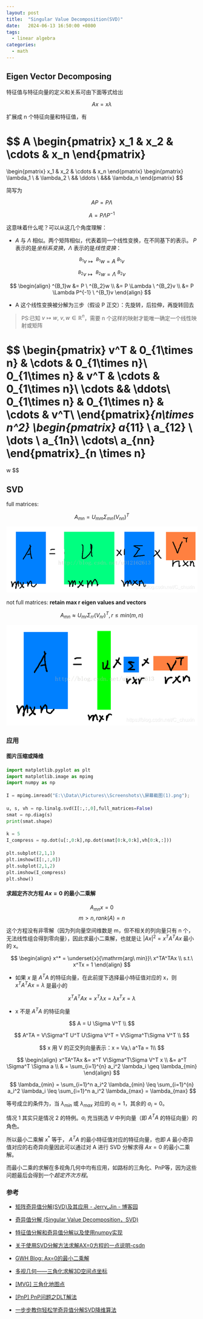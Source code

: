 ```yaml
---
layout: post
title:  "Singular Value Decomposition(SVD)"
date:   2024-06-13 16:50:00 +0800
tags: 
  - linear algebra
categories:
  - math
---
```


## Eigen Vector Decomposing

特征值与特征向量的定义和关系可由下面等式给出

$$
Ax = x\lambda
$$

扩展成 n 个特征向量和特征值，有

$$
A
\begin{pmatrix}
x_1 & x_2 & \cdots & x_n
\end{pmatrix}
=
\begin{pmatrix}
x_1 & x_2 & \cdots & x_n
\end{pmatrix}
\begin{pmatrix}
\lambda_1 \\
& \lambda_2 \\
&& \ddots \\
&&& \lambda_n
\end{pmatrix}
$$

简写为

$$
AP= P\Lambda
$$

$$
A= P \Lambda P^{-1}
$$

这意味着什么呢？可以从这几个角度理解：
- $A$ 与 $\Lambda$ 相似。两个矩阵相似，代表着同一个线性变换，在不同基下的表示。 $P$ 表示的是*坐标系变换*，$\Lambda$ 表示的是*线性变换*：


$$
^{B_1}v \mapsto \ ^{B_1}w =  A \  ^{B_1}v
$$

$$
^{B_2}v \mapsto \ ^{B_2}w =  \Lambda\ ^{B_2}v
$$

$$
\begin{align}
^{B_1}w &= P \  ^{B_2}w \\
        &= P \Lambda \ ^{B_2}v \\
        &= P \Lambda P^{-1} \ ^{B_1}v
\end{align}
$$

- A 这个线性变换被分解为三步（假设 P 正交）：先旋转，后拉伸，再旋转回去

>PS:已知 $v \mapsto w,\ v,w \in \mathbb{R}^n$，需要 n 个这样的映射才能唯一确定一个线性映射或矩阵

$$
\begin{pmatrix}
v^T & 0_{1\times n} & \cdots &  0_{1\times n}\\
0_{1\times n} & v^T & \cdots &  0_{1\times n}\\
\cdots && \ddots\\
0_{1\times n} & 0_{1\times n} & \cdots & v^T\\
\end{pmatrix}_{n\times n^2}
\begin{pmatrix}
a_{11} \\
a_{12} \\
\dots \\
a_{1n}\\
\cdots\\
a_{nn}
\end{pmatrix}_{n \times n}
=
w
$$

## SVD
full matrices: 

$$
A_{mn} = U_{mm}\Sigma_{mn}(V_{nn})^T
$$

![full_matrices](/assets/2024-06-13-SVD/full_matrices.png)

not full matrices: **retain max r eigen values and vectors**

$$
A_{mn} \approx U_{mr}\Sigma_{rr}(V_{nr})^T, r \leq min(m,n)
$$

![not_full_matrices](/assets/2024-06-13-SVD/not_full_matrices.png)

### 应用

#### 图片压缩或降维

```python
import matplotlib.pyplot as plt
import matplotlib.image as mpimg
import numpy as np

I = mpimg.imread("E:\\Data\\Pictures\\Screenshots\\屏幕截图(1).png");

u, s, vh = np.linalg.svd(I[:,:,0],full_matrices=False)
smat = np.diag(s)
print(smat.shape)

k = 5
I_compress = np.dot(u[:,0:k],np.dot(smat[0:k,0:k],vh[0:k,:]))

plt.subplot(2,1,1)
plt.imshow(I[:,:,0])
plt.subplot(2,1,2)
plt.imshow(I_compress)
plt.show()

```

#### 求超定齐次方程 $Ax = 0$ 的最小二乘解

$$
A_{mn}x = 0
$$
$$
m>n,rank(A) = n
$$

这个方程没有非零解（因为列向量空间维数是 m，但不相关的列向量只有 n 个，无法线性组合得到零向量），因此求最小二乘解，也就是让 $\lvert Ax \rvert ^2 = x^TA^TAx$ 最小的 x。

$$
\begin{align}
x^* = \underset{x}{\mathrm{arg\ min}}\  x^TA^TAx \\ 
s.t.\  x^Tx = 1
\end{align}
$$

- 如果 $x$ 是 $A^TA$ 的特征向量，在此前提下选择最小特征值对应的 x，则 $x^TA^TAx  = \lambda$ 是最小的

$$
x^TA^TAx = x^T \lambda x = \lambda x^Tx = \lambda
$$

- x 不是 $A^TA$ 的特征向量

$$
A = U \Sigma V^T \\
$$

$$
A^TA = V\Sigma^T U^T U\Sigma V^T = V\Sigma^T\Sigma V^T \\ 
$$

$$
x 用 V 的正交列向量表示：x = Va,\ a^Ta = 1\\
$$

$$
\begin{align}
x^TA^TAx &= x^T V\Sigma^T\Sigma V^T x \\
&= a^T \Sigma^T \Sigma a \\
& = \sum_{i=1}^{n} a_i^2 \lambda_i \geq \lambda_{min}
\end{align}
$$

$$
\lambda_{min} = \sum_{i=1}^n a_i^2 \lambda_{min} \leq \sum_{i=1}^{n} a_i^2 \lambda_i \leq \sum_{i=1}^n a_i^2 \lambda_{max} = \lambda_{max}
$$

等号成立的条件为，当 $\lambda_{min}$ 或 $\lambda_{max}$ 对应的 $a_i = 1$，其余的 $a_i = 0$。

情况 1 其实只是情况 2 的特例。$a_i$ 充当挑选 $V$ 中列向量（即 $A^TA$ 的特征向量）的角色。

所以最小二乘解 $x^*$ 等于， $A^TA$ 的最小特征值对应的特征向量，也即 $A$ 最小奇异值对应的右奇异向量因此可以通过对 A 进行 SVD 分解求得 $Ax = 0$ 的最小二乘解。

而最小二乘的求解在多视角几何中均有应用，如路标的三角化、PnP等，因为这些问题最后会得到一个*超定齐次方程*。

### 参考

- [矩阵奇异值分解(SVD)及其应用 - Jerry_Jin - 博客园](https://www.cnblogs.com/jins-note/p/9637006.html)

- [奇异值分解 (Singular Value Decomposition，SVD) ](https://www.cnblogs.com/sun-a/p/13543735.html)
- [特征值分解和奇异值分解以及使用numpy实现](https://blog.csdn.net/C_chuxin/article/details/84898942)

- [关于使用SVD分解方法求解AX=0方程的一点说明-csdn](https://blog.csdn.net/zhyh1435589631/article/details/62218421)
- [GWH Blog: Ax=0的最小二乘解](https://gutsgwh1997.github.io/2020/04/03/Ax-0%E7%9A%84%E6%9C%80%E5%B0%8F%E4%BA%8C%E4%B9%98%E8%A7%A3/)

- [多视几何——三角化求解3D空间点坐标](https://zhuanlan.zhihu.com/p/55530787)
- [[MVG] 三角化地图点](https://zhuanlan.zhihu.com/p/63179478)

- [[PnP] PnP问题之DLT解法](https://zhuanlan.zhihu.com/p/58648937)

- [一步步教你轻松学奇异值分解SVD降维算法](https://bainingchao.github.io/2018/10/11/%E4%B8%80%E6%AD%A5%E6%AD%A5%E6%95%99%E4%BD%A0%E8%BD%BB%E6%9D%BE%E5%AD%A6%E5%A5%87%E5%BC%82%E5%80%BC%E5%88%86%E8%A7%A3SVD%E9%99%8D%E7%BB%B4%E7%AE%97%E6%B3%95/)